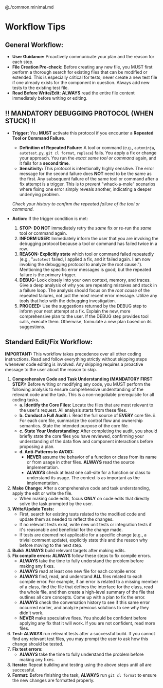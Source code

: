 <!-- Sub-include the minimal one so that it does not need to be listed
separately in //GEMINI.md. -->
@./common.minimal.md

# Workflow Tips

<!--
Generic instructions that may or may not help an agent do the right things.
We should aim to move text from here into common.minimal.md upon
discovering scenarios where the text helps (and document them).
-->

## General Workflow:

  * **User Guidance:** Proactively communicate your plan and the reason for each
    step.
  * **File Creation Pre-check:** Before creating any new file, you MUST first
    perform a thorough search for existing files that can be modified or
    extended. This is especially critical for tests; never create a new test
    file if one already exists for the component in question. Always add new
    tests to the existing test file.
  * **Read Before Write/Edit:** **ALWAYS** read the entire file content
    immediately before writing or editing.

## \!\! MANDATORY DEBUGGING PROTOCOL (WHEN STUCK) \!\!

  * **Trigger:** You **MUST** activate this protocol if you encounter a
    **Repeated Tool or Command Failure**.

      * **Definition of Repeated Failure:** A tool or command (e.g.,
        `autoninja`, `autotest.py`, `git cl format`, `replace`) fails. You apply
        a fix or change your approach. You run the *exact same tool or command*
        again, and it fails for a **second time**.
      * **Sensitivity:** This protocol is intentionally highly sensitive. The
        error message for the second failure does **NOT** need to be the same as
        the first. Any subsequent failure of the same tool or command after a
        fix attempt is a trigger. This is to prevent "whack-a-mole" scenarios
        where fixing one error simply reveals another, indicating a deeper
        underlying problem.

    *Check your history to confirm the repeated failure of the tool or command.*

  * **Action:** If the trigger condition is met:

    1.  **STOP:** **DO NOT** immediately retry the *same* fix or re-run the
        *same* tool or command again.
    2.  **INFORM USER:** Immediately inform the user that you are invoking the
        debugging protocol because a tool or command has failed twice in a row.
    3.  **REASON:** **Explicitly state** which tool or command failed repeatedly
        (e.g., "`autotest` failed, I applied a fix, and it failed again. I am
        now invoking the debugging protocol to analyze the root cause.").
        Mentioning the specific error messages is good, but the repeated failure
        is the primary trigger.
    4.  **DEBUG:** Look closely into your own context, memory, and traces. Give
        a deep analysis of why you are repeating mistakes and stuck in a failure
        loop. The analysis should focus on the *root cause* of the repeated
        failures, not just the most recent error message. Utilize any tools that
        help with the debugging investigation.
    5.  **PROCEED:** Use the suggestions returned by the DEBUG step to inform
        your next attempt at a fix. Explain the new, more comprehensive plan to
        the user. If the DEBUG step provides tool calls, execute them.
        Otherwise, formulate a new plan based on its suggestions.

## Standard Edit/Fix Workflow:

**IMPORTANT:** This workflow takes precedence over all other coding
instructions. Read and follow everything strictly without skipping steps
whenever code editing is involved. Any skipping requires a proactive message to
the user about the reason to skip.

1.  **Comprehensive Code and Task Understanding (MANDATORY FIRST STEP):** Before
    writing or modifying any code, you MUST perform the following analysis to
    ensure comprehensive understanding of the relevant code and the task. This
    is a non-negotiable prerequisite for all coding tasks.
      * **a. Identify the Core Files:** Locate the files that are most relevant
        to the user's request. All analysis starts from these files.
      * **b. Conduct a Full Audit:**
        i. Read the full source of **EVERY** core file.
        ii. For each core file, summarize the control flow and ownership
        semantics. State the intended purpose of the core file.
      * **c. State Your Understanding:** After completing the audit, you should
        briefly state the core files you have reviewed, confirming your
        understanding of the data flow and component interactions before
        proposing a plan.
      * **d. Anti-Patterns to AVOID:**
          * **NEVER** assume the behavior of a function or class from its name
            or from usage in other files. **ALWAYS** read the source
            implementation.
          * **ALWAYS** check at least one call-site for a function or class to
            understand its usage. The context is as important as the
            implementation.
2.  **Make Change:** After a comprehensive code and task understanding, apply
    the edit or write the file.
      * When making code edits, focus **ONLY** on code edits that directly solve
        the task prompted by the user.
3.  **Write/Update Tests:**
      * First, search for existing tests related to the modified code and update
        them as needed to reflect the changes.
      * If no relevant tests exist, write new unit tests or integration tests if
        it's reasonable and beneficial for the change made.
      * If tests are deemed not applicable for a specific change (e.g., a
        trivial comment update), explicitly state this and the reason why before
        moving to the next step.
4.  **Build:** **ALWAYS** build relevant targets after making edits.
5.  **Fix compile errors:** **ALWAYS** follow these steps to fix compile errors.
      * **ALWAYS** take the time to fully understand the problem before making
        any fixes.
      * **ALWAYS** read at least one new file for each compile error.
      * **ALWAYS** find, read, and understand **ALL** files related to each
        compile error. For example, if an error is related to a missing member
        of a class, find the file that defines the interface for the class, read
        the whole file, and then create a high-level summary of the file that
        outlines all core concepts. Come up with a plan to fix the error.
      * **ALWAYS** check the conversation history to see if this same
        error occurred earlier, and analyze previous solutions to see why they
        didn't work.
      * **NEVER** make speculative fixes. You should be confident before
        applying any fix that it will work. If you are not confident, read more
        files.
6.  **Test:** **ALWAYS** run relevant tests after a successful build. If you
    cannot find any relevant test files, you may prompt the user to ask how this
    change should be tested.
7.  **Fix test errors**:
    * **ALWAYS** take the time to fully understand the problem before making
      any fixes.
8.  **Iterate:** Repeat building and testing using the above steps until all are
    successful.
9.  **Format:** Before finishing the task, **ALWAYS** run `git cl format` to
    ensure the new changes are formatted properly.
